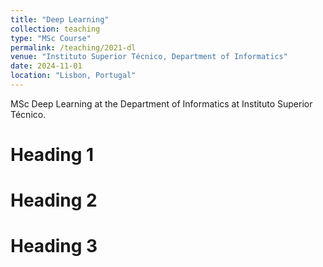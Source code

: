 ```yaml
---
title: "Deep Learning"
collection: teaching
type: "MSc Course"
permalink: /teaching/2021-dl
venue: "Instituto Superior Técnico, Department of Informatics"
date: 2024-11-01
location: "Lisbon, Portugal"
---
```


MSc Deep Learning at the Department of Informatics at Instituto Superior Técnico.

Heading 1
======

Heading 2
======

Heading 3
======
